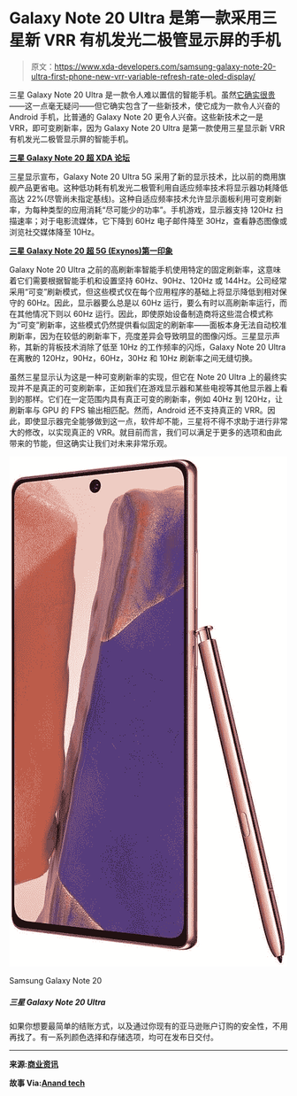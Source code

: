 # Galaxy Note 20 Ultra 是第一款采用三星新 VRR 有机发光二极管显示屏的手机

> 原文：<https://www.xda-developers.com/samsung-galaxy-note-20-ultra-first-phone-new-vrr-variable-refresh-rate-oled-display/>

三星 Galaxy Note 20 Ultra 是一款令人难以置信的智能手机。虽然[它确实很贵](https://www.xda-developers.com/best-galaxy-note-20-deals/)——这一点毫无疑问——但它确实包含了一些新技术，使它成为一款令人兴奋的 Android 手机，比普通的 Galaxy Note 20 更令人兴奋。这些新技术之一是 VRR，即可变刷新率，因为 Galaxy Note 20 Ultra 是第一款使用三星显示新 VRR 有机发光二极管显示屏的智能手机。

**[三星 Galaxy Note 20 超 XDA 论坛](https://forum.xda-developers.com/galaxy-note-20-ultra)**

三星显示宣布，Galaxy Note 20 Ultra 5G 采用了新的显示技术，比以前的商用旗舰产品更省电。这种低功耗有机发光二极管利用自适应频率技术将显示器功耗降低高达 22%(尽管尚未指定基线)。这种自适应频率技术允许显示面板利用可变刷新率，为每种类型的应用消耗“尽可能少的功率”。手机游戏，显示器支持 120Hz 扫描速率；对于电影流媒体，它下降到 60Hz 电子邮件降至 30Hz，查看静态图像或浏览社交媒体降至 10Hz。

**[三星 Galaxy Note 20 超 5G (Exynos)第一印象](https://www.xda-developers.com/samsung-galaxy-note-20-ultra-exynos-preview/)**

Galaxy Note 20 Ultra 之前的高刷新率智能手机使用特定的固定刷新率，这意味着它们需要根据智能手机和设置坚持 60Hz、90Hz、120Hz 或 144Hz。公司经常采用“可变”刷新模式，但这些模式仅在每个应用程序的基础上将显示降低到相对保守的 60Hz。因此，显示器要么总是以 60Hz 运行，要么有时以高刷新率运行，而在其他情况下则以 60Hz 运行。因此，即使原始设备制造商将这些混合模式称为“可变”刷新率，这些模式仍然提供看似固定的刷新率——面板本身无法自动校准刷新率，因为在较低的刷新率下，亮度差异会导致明显的图像闪烁。三星显示声称，其新的背板技术消除了低至 10Hz 的工作频率的闪烁，Galaxy Note 20 Ultra 在离散的 120Hz，90Hz，60Hz，30Hz 和 10Hz 刷新率之间无缝切换。

虽然三星显示认为这是一种可变刷新率的实现，但它在 Note 20 Ultra 上的最终实现并不是真正的可变刷新率，正如我们在游戏显示器和某些电视等其他显示器上看到的那样。它们在一定范围内具有真正可变的刷新率，例如 40Hz 到 120Hz，让刷新率与 GPU 的 FPS 输出相匹配。然而，Android 还不支持真正的 VRR。因此，即使显示器完全能够做到这一点，软件却不能，三星将不得不求助于进行非常大的修改，以实现真正的 VRR。就目前而言，我们可以满足于更多的选项和由此带来的节能，但这确实让我们对未来非常乐观。

 <picture>![If you want the easiest check out possible, and the safety of ordering through your existing Amazon account, look no further. You can also sign up for a payment plan if you have the Amazon Prime Rewards Visa.](img/332ce54d8280515bde2ee9cefdb9778b.png)</picture> 

Samsung Galaxy Note 20

##### 三星 Galaxy Note 20 Ultra

如果你想要最简单的结账方式，以及通过你现有的亚马逊账户订购的安全性，不用再找了。有一系列颜色选择和存储选项，均可在发布日交付。

* * *

**来源:[商业资讯](https://www.businesswire.com/news/home/20200811005761/en/4805850/Samsung-Display-Commercializes-New-Variable-Refresh-Rate)**

**故事 Via:[Anand tech](https://www.anandtech.com/show/15966/samsung-display-announces-first-vrr-mobile-display-inside-note20-ultra)**